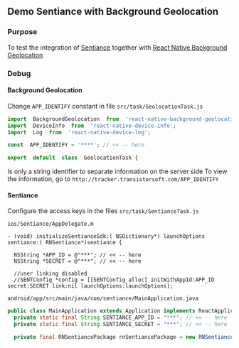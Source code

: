 ## Demo Sentiance with Background Geolocation

### Purpose

To test the integration of [Sentiance](https://github.com/sentiance/react-native-sentiance) together with [React Native Background Geolocation](https://github.com/transistorsoft/react-native-background-geolocation)

### Debug
#### Background Geolocation
Change `APP_IDENTIFY` constant in file `src/task/GeolocationTask.js`

```js
import  BackgroundGeolocation  from  'react-native-background-geolocation';
import  DeviceInfo  from  'react-native-device-info';
import  Log  from  'react-native-device-log';

const  APP_IDENTIFY = '****'; // << -- here

export  default  class  GeolocationTask {
```
Is only a string identifier to separate information on the server side
To view the information, go to `http://tracker.transistorsoft.com/APP_IDENTIFY`

#### Sentiance
Configure the access keys in the files `src/task/SentianceTask.js`

`ios/Sentiance/AppDelegate.m`
```objc
- (void) initializeSentianceSdk:( NSDictionary*) launchOptions sentiance:( RNSentiance*)sentiance {

  NSString *APP_ID = @"***"; // << -- here
  NSString *SECRET = @"***"; // << -- here

  //user linking disabled
  //SENTConfig *config = [[SENTConfig alloc] initWithAppId:APP_ID secret:SECRET link:nil launchOptions:launchOptions];
```

`android/app/src/main/java/com/sentiance/MainApplication.java`
```java
public class MainApplication extends Application implements ReactApplication {
  private static final String SENTIANCE_APP_ID = "***"; // << -- here
  private static final String SENTIANCE_SECRET = "***"; // << -- here

  private final RNSentiancePackage rnSentiancePackage = new RNSentiancePackage();
```
